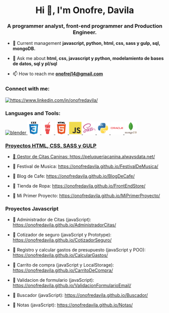 <h1 align="center">Hi 👋, I'm Onofre, Davila</h1>
<h3 align="center">A programmer analyst, front-end programmer and Production Engineer.</h3>

- 🌱 Current management **javascript, python, html, css, sass y gulp, sql, mongoDB.**

- 💬 Ask me about **html, css, javascript y python, modelamiento de bases de datos, sql y pl/sql**

- 📫 How to reach me **onofrej14@gmail.com**

<h3 align="left">Connect with me:</h3>
<p align="left">
<a href="https://www.linkedin.com/in/onofredavila" target="blank"><img align="center" src="https://raw.githubusercontent.com/rahuldkjain/github-profile-readme-generator/master/src/images/icons/Social/linked-in-alt.svg" alt="https://www.linkedin.com/in/onofredavila/" height="30" width="40" /></a>
</p>

<h3 align="left">Languages and Tools:</h3>
<p align="left"> <a href="https://www.blender.org/" target="_blank" rel="noreferrer"> <img src="https://download.blender.org/branding/community/blender_community_badge_white.svg" alt="blender" width="40" height="40"/> </a> <a href="https://www.w3schools.com/css/" target="_blank" rel="noreferrer"> <img src="https://raw.githubusercontent.com/devicons/devicon/master/icons/css3/css3-original-wordmark.svg" alt="css3" width="40" height="40"/> </a> <a href="https://gulpjs.com" target="_blank" rel="noreferrer"> <img src="https://raw.githubusercontent.com/devicons/devicon/master/icons/gulp/gulp-plain.svg" alt="gulp" width="40" height="40"/> </a> <a href="https://www.w3.org/html/" target="_blank" rel="noreferrer"> <img src="https://raw.githubusercontent.com/devicons/devicon/master/icons/html5/html5-original-wordmark.svg" alt="html5" width="40" height="40"/> </a> <a href="https://developer.mozilla.org/en-US/docs/Web/JavaScript" target="_blank" rel="noreferrer"> <img src="https://raw.githubusercontent.com/devicons/devicon/master/icons/javascript/javascript-original.svg" alt="javascript" width="40" height="40"/> </a> <a href="https://sass-lang.com" target="_blank" rel="noreferrer"> <img src="https://raw.githubusercontent.com/devicons/devicon/master/icons/sass/sass-original.svg" alt="sass" width="40" height="40"/> </a> <a href="https://www.python.org" target="_blank" rel="noreferrer"> <img src="https://raw.githubusercontent.com/devicons/devicon/master/icons/python/python-original.svg" alt="python" width="40" height="40"/> </a> <a href="https://www.oracle.com/" target="_blank" rel="noreferrer"> <img src="https://raw.githubusercontent.com/devicons/devicon/master/icons/oracle/oracle-original.svg" alt="oracle" width="40" height="40"/> </a> <a href="https://www.mongodb.com/" target="_blank" rel="noreferrer"> <img src="https://raw.githubusercontent.com/devicons/devicon/master/icons/mongodb/mongodb-original-wordmark.svg" alt="mongodb" width="40" height="40"/> </p> 


<h3 align="left">Proyectos HTML, CSS, SASS y GULP</h3>

- 🌱 Gestor de Citas Caninas: https://peluqueriacanina.alwaysdata.net/

- 🌱 Festival de Musica: https://onofredavila.github.io/FestivalDeMusica/

- 🌱 Blog de Cafe: https://onofredavila.github.io/BlogDeCafe/

- 🌱 Tienda de Ropa: https://onofredavila.github.io/FrontEndStore/

- 🌱 Mi Primer Proyecto: https://onofredavila.github.io/MiPrimerProyecto/
  
<h3 align="left">Proyectos Javascript</h3>

- 🌱 Administrador de Citas (javaScript): https://onofredavila.github.io/AdministradorCitas/

- 🌱 Cotizador de seguro (javaScript y Prototype): https://onofredavila.github.io/CotizadorSeguro/

- 🌱 Registro y calcular gastos de presupuesto (javaScript y POO): https://onofredavila.github.io/CalcularGastos/ 

- 🌱 Carrito de compra (javaScript y LocalStorage): https://onofredavila.github.io/CarritoDeCompra/
  
- 🌱 Validacion de formulario (javaScript): https://onofredavila.github.io/ValidacionFormularioEmail/
  
- 🌱 Buscador (javaScript): https://onofredavila.github.io/Buscador/
  
- 🌱 Notas (javaScript): https://onofredavila.github.io/Notas/
<!--
**OnofreDavila/onofredavila** is a ✨ _special_ ✨ repository because its `README.md` (this file) appears on your GitHub profile.

Here are some ideas to get you started:

- 🔭 I’m currently working on ...
- 🌱 I’m currently learning ...
- 👯 I’m looking to collaborate on ...
- 🤔 I’m looking for help with ...
- 💬 Ask me about ...
- 📫 How to reach me: ...
- 😄 Pronouns: ...
- ⚡ Fun fact: ...
-->
